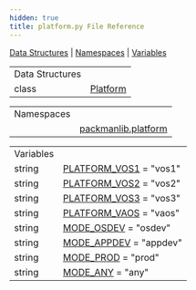 ```yaml
---
hidden: true
title: platform.py File Reference
---
```


[Data Structures](#nested-classes) \| [Namespaces](#namespaces) \| [Variables](#var-members)

|  |  |
|----|----|
| Data Structures |  |
| class   | <a href="classpackmanlib_1_1platform_1_1_platform.md">Platform</a> |

|  |  |
|----|----|
| Namespaces |  |
|   | <a href="namespacepackmanlib_1_1platform.md">packmanlib.platform</a> |

|  |  |
|----|----|
| Variables |  |
| string  | <a href="namespacepackmanlib_1_1platform.md#a5820612e0af069fdcd24c4f7e2b9053a">PLATFORM_VOS1</a> = \"vos1\" |
| string  | <a href="namespacepackmanlib_1_1platform.md#a4c737af6597267ff8e5dce690a736a94">PLATFORM_VOS2</a> = \"vos2\" |
| string  | <a href="namespacepackmanlib_1_1platform.md#a990a08f2f7cde867e2fb1efedf753258">PLATFORM_VOS3</a> = \"vos3\" |
| string  | <a href="namespacepackmanlib_1_1platform.md#a5c2044fcc1a7c7c9887037e7127fd626">PLATFORM_VAOS</a> = \"vaos\" |
| string  | <a href="namespacepackmanlib_1_1platform.md#a3ce429033eb7aef5183eec7c35e3ad48">MODE_OSDEV</a> = \"osdev\" |
| string  | <a href="namespacepackmanlib_1_1platform.md#adbf9a232501bdb387977dccb5bbcc9ee">MODE_APPDEV</a> = \"appdev\" |
| string  | <a href="namespacepackmanlib_1_1platform.md#a460688c88e6e0e578a92acfe36fdc4d5">MODE_PROD</a> = \"prod\" |
| string  | <a href="namespacepackmanlib_1_1platform.md#a08bfc32d6b0715978fceb746edf4ae56">MODE_ANY</a> = \"any\" |
